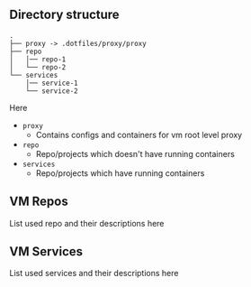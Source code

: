 ## Directory structure
```
.
├── proxy -> .dotfiles/proxy/proxy
├── repo
│   │── repo-1
│   └── repo-2
└── services
    │── service-1
    └── service-2
```

Here
- `proxy`
    - Contains configs and containers for vm root level proxy
- `repo`
    - Repo/projects which doesn't have running containers
- `services`
    - Repo/projects which have running containers


## VM Repos
List used repo and their descriptions here


## VM Services
List used services and their descriptions here
